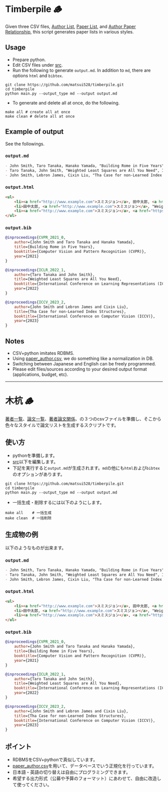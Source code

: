 # Timberpile :wood:
Given three CSV files, [Author List](src/person.csv), [Paper List](src/paper.csv), and [Author Paper Relationship](src/paper_author.csv), this script generates paper lists in various styles.

## Usage
- Prepare python.
- Edit CSV files under [src](src).
- Run the following to generate `output.md`. In addition to `md`, there are options `html` and `bibtex`.
```console
git clone https://github.com/matsui528/timberpile.git
cd timberpile
python main.py --output_type md --output output.md
```
- To generate and delete all at once, do the following.
````console
make all # create all at once
make clean # delete all at once
````


## Example of output
See the followings.

### `output.md`
```md
- John Smith, Taro Tanaka, Hanako Yamada, "Building Rome in Five Years", CVPR, 2021.
- Taro Tanaka, John Smith, "Weighted Least Squares are All You Need", ICLR, 2022.
- John Smith, Lebron James, Cixin Liu, "Tha Case for non-Learned Index Structures", ICCV, 2023.
```

### `output.html`
```html
<ul>
	<li><a href="http://www.example.com">スミスジョン</a>, 田中太郎, <a href="http://www.google.com">山田花子</a>, "Building Rome in Five Years", CVPR, 2021.</li>
	<li>田中太郎, <a href="http://www.example.com">スミスジョン</a>, "Weighted Least Squares are All You Need", ICLR, 2022.</li>
	<li><a href="http://www.example.com">スミスジョン</a>, <a href="https://twitter.com/KingJames">ジェームズレブロン</a>, <a href="https://en.wikipedia.org/wiki/Liu_Cixin">劉慈欣</a>, "Tha Case for non-Learned Index Structures", ICCV, 2023.</li>
</ul>
```

### `output.bib`
```bibtex
@inproceedings{CVPR_2021_0,
	author={John Smith and Taro Tanaka and Hanako Yamada},
	title={Building Rome in Five Years},
	booktitle={Computer Vision and Pattern Recognition (CVPR)},
	year={2021}
}

@inproceedings{ICLR_2022_1,
	author={Taro Tanaka and John Smith},
	title={Weighted Least Squares are All You Need},
	booktitle={International Conference on Learning Representations (ICLR)},
	year={2022}
}

@inproceedings{ICCV_2023_2,
	author={John Smith and Lebron James and Cixin Liu},
	title={Tha Case for non-Learned Index Structures},
	booktitle={International Conference on Computer Vision (ICCV)},
	year={2023}
}
```

## Notes
- CSV+python imitates RDBMS.
- Using [paper_author.csv](src/paper_author.csv), we do something like a normalization in DB.
- Switching between Japanese and English can be freely programmed.
- Please edit files/sources according to your desired output format (applications, budget, etc).


---

# 木杭 :wood:

[著者一覧](src/person.csv)、[論文一覧](src/paper.csv)、[著者論文関係](src/paper_author.csv)、の３つのcsvファイルを準備し、そこから色々なスタイルで論文リストを生成するスクリプトです。

## 使い方
- pythonを準備します。
- [src](src)以下を編集します。
- 下記を実行すると`output.md`が生成されます。`md`の他にも`html`および`bibtex`のオプションがあります。
```console
git clone https://github.com/matsui528/timberpile.git
cd timberpile
python main.py --output_type md --output output.md
```
- 一括生成・削除するには以下のようにします。
```console
make all    # 一括生成
make clean  # 一括削除
```


## 生成物の例
以下のようなものが出来ます。

### `output.md`
```md
- John Smith, Taro Tanaka, Hanako Yamada, "Building Rome in Five Years", CVPR, 2021.
- Taro Tanaka, John Smith, "Weighted Least Squares are All You Need", ICLR, 2022.
- John Smith, Lebron James, Cixin Liu, "Tha Case for non-Learned Index Structures", ICCV, 2023.
```

### `output.html`
```html
<ul>
	<li><a href="http://www.example.com">スミスジョン</a>, 田中太郎, <a href="http://www.google.com">山田花子</a>, "Building Rome in Five Years", CVPR, 2021.</li>
	<li>田中太郎, <a href="http://www.example.com">スミスジョン</a>, "Weighted Least Squares are All You Need", ICLR, 2022.</li>
	<li><a href="http://www.example.com">スミスジョン</a>, <a href="https://twitter.com/KingJames">ジェームズレブロン</a>, <a href="https://en.wikipedia.org/wiki/Liu_Cixin">劉慈欣</a>, "Tha Case for non-Learned Index Structures", ICCV, 2023.</li>
</ul>
```

### `output.bib`
```bibtex
@inproceedings{CVPR_2021_0,
	author={John Smith and Taro Tanaka and Hanako Yamada},
	title={Building Rome in Five Years},
	booktitle={Computer Vision and Pattern Recognition (CVPR)},
	year={2021}
}

@inproceedings{ICLR_2022_1,
	author={Taro Tanaka and John Smith},
	title={Weighted Least Squares are All You Need},
	booktitle={International Conference on Learning Representations (ICLR)},
	year={2022}
}

@inproceedings{ICCV_2023_2,
	author={John Smith and Lebron James and Cixin Liu},
	title={Tha Case for non-Learned Index Structures},
	booktitle={International Conference on Computer Vision (ICCV)},
	year={2023}
}
```

## ポイント
- RDBMSをCSV+pythonで真似しています。
- [paper_author.csv](src/paper_author.csv)を用いて、データベースでいう正規化を行っています。
- 日本語・英語の切り替えは自由にプログラミングできます。
- 希望する出力形式（公募や予算のフォーマット）にあわせて、自由に改造して使ってください。






